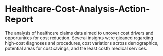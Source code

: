 # Healthcare-Cost-Analysis-Action-Report

The analysis of healthcare claims data aimed to uncover cost drivers and opportunities for cost reduction. Several insights were gleaned regarding high-cost diagnoses and procedures, cost variations across demographics, potential areas for cost savings, and the least costly medical services.
